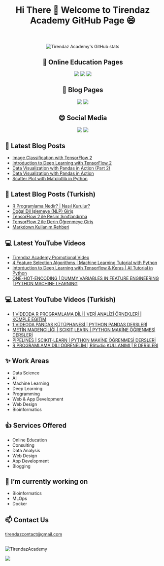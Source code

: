 # <p align="center"> Hi There 👋 Welcome to Tirendaz Academy GitHub Page 😄 </p>

<br />

<div align="center">

![Tirendaz Academy's GitHub stats](https://github-readme-stats.vercel.app/api?username=TirendazAcademy&count_private=true&show_icons=true&theme=radical)

## 🏬 Online Education Pages

[![](https://img.shields.io/badge/YouTube-Turkish-deeppink?style=for-the-badge&logo=youtube&logoColor=white)](https://www.youtube.com/tirendazakademi)
[![](https://img.shields.io/badge/YouTube-English-red?style=for-the-badge&logo=youtube&logoColor=white)](https://www.youtube.com/channel/UCFU9Go20p01kC64w-tmFORw)
[![](https://img.shields.io/badge/Udemy-Education-darkgreen?style=for-the-badge)](https://www.udemy.com/user/tirendaz-akademi-2)

## 📕 Blog Pages

[![](https://img.shields.io/badge/Medium-English-purple.svg?&style=for-the-badge&logo=medium&logoColor=white)](https://tirendazacademy.medium.com)
[![](https://img.shields.io/badge/Medium-Turkish-darkred.svg?&style=for-the-badge&logo=medium&logoColor=white)](https://tirendazakademi.medium.com)

## :smile: Social Media

[![](https://img.shields.io/badge/linkedin-%230077B5.svg?&style=for-the-badge&logo=linkedin&logoColor=white)](https://www.linkedin.com/in/tirendaz-academy/)
[![](https://img.shields.io/badge/twitter-%231DA1F2.svg?&style=for-the-badge&logo=twitter&logoColor=white)](https://www.twitter.com/TirendazAcademy)

</div>

## 📕 Latest Blog Posts

<!-- BLOG-POST-LIST:START -->
- [Image Classification with TensorFlow 2](https://medium.com/mlearning-ai/image-classification-with-tensorflow-2-54fc601dfb6a?source=rss-b5cbb779640e------2)
- [Introduction to Deep Learning with TensorFlow 2](https://levelup.gitconnected.com/introduction-to-deep-learning-with-tensorflow-2-f61decb13cdb?source=rss-b5cbb779640e------2)
- [Data Visualization with Pandas in Action (Part 2)](https://levelup.gitconnected.com/data-visualization-with-pandas-in-action-part-2-2cc8674da1d0?source=rss-b5cbb779640e------2)
- [Data Visualization with Pandas in Action](https://levelup.gitconnected.com/data-visualization-with-pandas-in-action-1-98582b69ee8b?source=rss-b5cbb779640e------2)
- [Scatter Plot with Matplotlib in Python](https://levelup.gitconnected.com/scatter-plot-with-matplotlib-in-python-abb1a6ad042?source=rss-b5cbb779640e------2)
<!-- BLOG-POST-LIST:END -->

## 📕 Latest Blog Posts (Turkish)
<!-- BLOG-POST-LIST-TR:START -->
- [R Programlama Nedir? | Nasıl Kurulur?](https://tirendazakademi.medium.com/r-programlama-nedir-nas%C4%B1l-kurulur-920dfc5fa97d?source=rss-e9566c9f34a3------2)
- [Doğal Dil İşlemeye (NLP) Giriş](https://tirendazakademi.medium.com/do%C4%9Fal-dil-i%CC%87%C5%9Flemeye-nlp-giri%C5%9F-214182725629?source=rss-e9566c9f34a3------2)
- [TensorFlow 2 ile Resim Sınıflandırma](https://tirendazakademi.medium.com/tensorflow-2-ile-resim-s%C4%B1n%C4%B1fland%C4%B1rma-ae9670390254?source=rss-e9566c9f34a3------2)
- [TensorFlow 2 ile Derin Öğrenmeye Giriş](https://tirendazakademi.medium.com/tensorflow-2-ile-derin-%C3%B6%C4%9Frenmeye-giri%C5%9F-a1cb466a473c?source=rss-e9566c9f34a3------2)
- [Markdown Kullanım Rehberi](https://tirendazakademi.medium.com/markdown-kullan%C4%B1m-rehberi-dcf79e150b5f?source=rss-e9566c9f34a3------2)
<!-- BLOG-POST-LIST-TR:END -->

## 💻 Latest YouTube Videos

<!-- YOUTUBE:START -->
- [Tirendaz Academy Promotional Video](https://www.youtube.com/watch?v=ifRbYRYj9Kk)
- [4 Feature Selection Algorithms | Machine Learning Tutorial with Python](https://www.youtube.com/watch?v=857SKdW-Pvg)
- [Intorduction to Deep Learning with Tensorflow & Keras | AI Tutorial in Python](https://www.youtube.com/watch?v=8Wnn4rRg7D8)
- [ONE-HOT-ENCODING | DUMMY VARIABLES IN FEATURE ENGINEERING | PYTHON MACHINE LEARNING](https://www.youtube.com/watch?v=Gh4DijnuX0o)
<!-- YOUTUBE:END -->

## 💻 Latest YouTube Videos (Turkish)

<!-- YOUTUBETR:START -->
- [1 VİDEODA R PROGRAMLAMA DİLİ | VERİ ANALİZİ ÖRNEKLERİ | KOMPLE EĞİTİM](https://www.youtube.com/watch?v=VUkHNM4hVvI)
- [1 VİDEODA PANDAS KÜTÜPHANESİ | PYTHON PANDAS DERSLERİ](https://www.youtube.com/watch?v=Y4BolLLa-Hc)
- [METİN MADENCİLİĞİ | SCIKIT LEARN | PYTHON MAKİNE ÖĞRENMESİ DERSLERİ](https://www.youtube.com/watch?v=JnAOuZ94y68)
- [PIPELINES | SCIKIT-LEARN | PYTHON MAKİNE ÖĞRENMESİ DERSLERİ](https://www.youtube.com/watch?v=8UMDSfoi2KA)
- [R PROGRAMLAMA DİLİ ÖĞRENELİM | RStudio KULLANIMI | R DERSLERİ](https://www.youtube.com/watch?v=WkUCPMTINnA)
<!-- YOUTUBETR:END -->

## ✨ **Work Areas**

- Data Science
- AI
- Machine Learning
- Deep Learning
- Programming
- Web & App Development
- Web Design 
- Bioinformatics

## 👍 **Services Offered**

- Online Education
- Consulting
- Data Analysis
- Web Design
- App Development
- Blogging

## 🔭 I’m currently working on

- Bioinformatics
- MLOps
- Docker

## 📫 Contact Us 

tirendazcontact@gmail.com

<br />

<img src="https://komarev.com/ghpvc/?username=TirendazAcademy" alt="TirendazAcademy" /> 

[![](https://img.shields.io/github/followers/TirendazAcademy?style=social)](https://www.github.com/TirendazAcademy)  






<!--
**TirendazAcademy/TirendazAcademy** is a ✨ _special_ ✨ repository because its `README.md` (this file) appears on your GitHub profile.

![Tirendaz Academy's GitHub Stats](https://github-readme-stats.vercel.app/api?username=TirendazAcademy&show_icons=true)

Here are some ideas to get you started:

<p align="left"> </p>

- 🔭 I’m currently working on ...
- 🌱 I’m currently learning ...
- 👯 I’m looking to collaborate on ...
- 🤔 I’m looking for help with ...
- 💬 Ask me about ...
- 📫 How to reach me: ...
- 😄 Pronouns: ...
- ⚡ Fun fact: ...

-->
